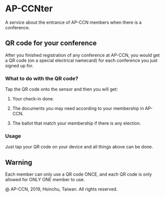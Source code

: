 # AP-CCNter

A service about the entrance of AP-CCN members when there is a conference.


## QR code for your conference

After you finished registration of any conference at AP-CCN, you would get a QR code (on a special electrical namecard) for each conference you just signed up for. 


### What to do with the QR code?

Tap the QR code onto the sensor and then you will get:

1. Your check-in done.

2. The documents you may need according to your membership in AP-CCN.

3. The ballot that match your membership if there is any election. 


### Usage

Just tap your QR code on your device and all things above can be done.


## Warning

Each member can only use a QR code ONCE, and each QR code is only allowed for ONLY ONE member to use.


@ AP-CCN, 2019, Hsinchu, Taiwan. All rights reserved.
